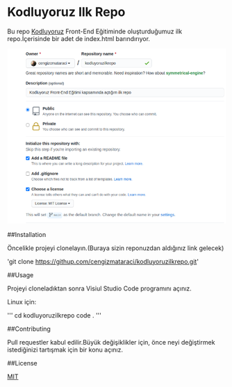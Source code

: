 # Kodluyoruz Ilk Repo

Bu repo [Kodluyoruz](https://www.kodluyoruz.org/) Front-End Eğitiminde oluşturduğumuz ilk repo.İçerisinde bir adet de index.html barındırıyor.

![Proje Resmi](github.png)

##Installation

Öncelikle projeyi clonelayın.(Buraya sizin reponuzdan aldığınız link gelecek)

'git clone https://githup.com/cengizmataraci/kodluyoruzilkrepo.git'

##Usage

Projeyi cloneladıktan sonra Visiul Studio Code programını açınız.

Linux için:

'''
cd kodluyoruzilkrepo
code .
'''

##Contributing

Pull requestler kabul edilir.Büyük değişiklikler için, önce neyi değiştirmek istediğinizi tartışmak için bir konu açınız.

##License

[MIT](https://choosealicense.com/licenses/mit/)


